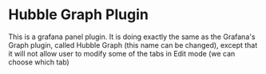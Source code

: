 # Hubble Graph Plugin

This is a grafana panel plugin. It is doing exactly the same as the Grafana's Graph plugin, called Hubble Graph (this name can be changed), except that it will not allow user to modify some of the tabs in Edit mode (we can choose which tab)

